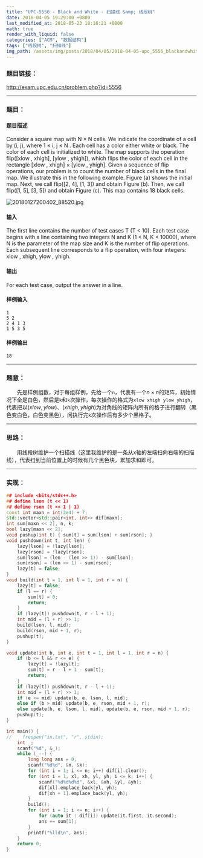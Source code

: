 ```yaml
---
title: "UPC-5556 - Black and White - 扫描线 &amp; 线段树"
date: 2018-04-05 19:29:00 +0800
last_modified_at: 2018-05-23 18:16:21 +0800
math: true
render_with_liquid: false
categories: ["ACM", "数据结构"]
tags: ["线段树", "扫描线"]
img_path: /assets/img/posts/2018/04/05/2018-04-05-upc_5556_blackandwhite_sao_miao_xian_amp_xian_duan_shu/
---
```


### 题目链接：

http://exam.upc.edu.cn/problem.php?id=5556

---
### 题目：

#### 题目描述
Consider a square map with N × N cells. We indicate the coordinate of a cell by (i, j), where 1 ≤ i, j ≤ N . Each cell has a color either white or black. The color of each cell is initialized to white. The map supports the operation
flip([xlow , xhigh], [ylow , yhigh]), which flips the color of each cell in the rectangle [xlow , xhigh] × [ylow , yhigh]. Given
a sequence of flip operations, our problem is to count the number of black cells in the final map. We illustrate this in the following example. Figure (a) shows the initial map. Next, we call flip([2, 4], [1, 3]) and obtain Figure (b). Then, we call flip([1, 5], [3, 5]) and obtain Figure (c). This map contains 18 black cells.

![20180127200402_88520.jpg][1]

#### 输入
The first line contains the number of test cases T (T < 10). Each test case begins with a line containing two integers N and K (1 < N, K < 10000), where N is the parameter of the map size and K is the number of flip operations. Each subsequent line corresponds to a flip operation, with four integers: xlow , xhigh, ylow , yhigh.
#### 输出
For each test case, output the answer in a line.
#### 样例输入
```
1
5 2
2 4 1 3
1 5 3 5
```
#### 样例输出
```
18
```

---
### 题意：

&emsp;&emsp;先是样例组数，对于每组样例，先给一个`n`，代表有一个$n\times n$的矩阵，初始情况下全是白色，然后是`k`和`k`次操作，每次操作的格式为`xlow xhigh ylow yhigh`，代表把以$(xlow, ylow)、(xhigh, yhigh)$为对角线的矩阵内所有的格子进行翻转（黑色变白色，白色变黑色），问执行完`k`次操作后有多少个黑格子。

---
### 思路：

&emsp;&emsp;用线段树维护一个扫描线（这里我维护的是一条从x轴的左端扫向右端的扫描线），代表扫到当前位置上的时候有几个黑色块，累加求和即可。

---
### 实现：

```cpp
## include <bits/stdc++.h>
## define lson (t << 1)
## define rson (t << 1 | 1)
const int maxn = int(2e4) + 7;
std::vector<std::pair<int, int>> dif[maxn];
int sum[maxn << 2], n, k;
bool lazy[maxn << 2];
void pushup(int t) { sum[t] = sum[lson] + sum[rson]; }
void pushdown(int t, int len) {
    lazy[lson] = !lazy[lson];
    lazy[rson] = !lazy[rson];
    sum[lson] = (len - (len >> 1)) - sum[lson];
    sum[rson] = (len >> 1) - sum[rson];
    lazy[t] = false;
}
void build(int t = 1, int l = 1, int r = n) {
    lazy[t] = false;
    if (l == r) {
        sum[t] = 0;
        return;
    }
    if (lazy[t]) pushdown(t, r - l + 1);
    int mid = (l + r) >> 1;
    build(lson, l, mid);
    build(rson, mid + 1, r);
    pushup(t);
}

void update(int b, int e, int t = 1, int l = 1, int r = n) {
    if (b <= l && r <= e) {
        lazy[t] = !lazy[t];
        sum[t] = r - l + 1 - sum[t];
        return;
    }
    if (lazy[t]) pushdown(t, r - l + 1);
    int mid = (l + r) >> 1;
    if (e <= mid) update(b, e, lson, l, mid);
    else if (b > mid) update(b, e, rson, mid + 1, r);
    else update(b, e, lson, l, mid), update(b, e, rson, mid + 1, r);
    pushup(t);
}

int main() {
//    freopen("in.txt", "r", stdin);
    int _;
    scanf("%d", &_);
    while (_--) {
        long long ans = 0;
        scanf("%d%d", &n, &k);
        for (int i = 1; i <= n; i++) dif[i].clear();
        for (int i = 1, xl, xh, yl, yh; i <= k; i++) {
            scanf("%d%d%d%d", &xl, &xh, &yl, &yh);
            dif[xl].emplace_back(yl, yh);
            dif[xh + 1].emplace_back(yl, yh);
        }
        build();
        for (int i = 1; i <= n; i++) {
            for (auto it : dif[i]) update(it.first, it.second);
            ans += sum[1];
        }
        printf("%lld\n", ans);
    }
    return 0;
}

```


  [1]: 20180127200402_88520.jpg